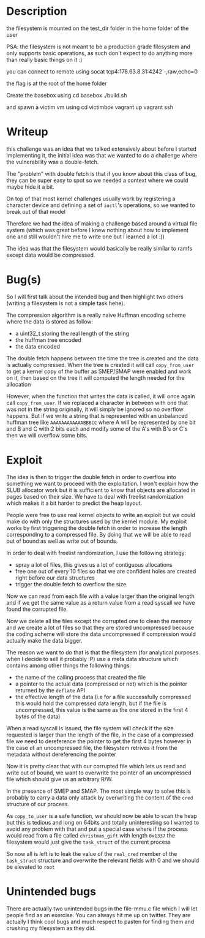 # Description

the filesystem is mounted on the test\_dir folder in the home folder of the user

PSA: the filesystem is not meant to be a production grade filesystem and only supports basic operations, as such don't expect to do anything more than really basic things on it :)

you can connect to remote using socat tcp4:178.63.8.31:4242 -,raw,echo=0

the flag is at the root of the home folder

Create the basebox using
    cd basebox
    ./build.sh

and spawn a victim vm using
    cd victimbox
    vagrant up
    vagrant ssh

# Writeup

this challenge was an idea that we talked extensively about before I started implementing it, the initial idea was that we wanted to do a challenge where the vulnerability was a double-fetch.

The "problem" with double fetch is that if you know about this class of bug, they can be super easy to spot so we needed a context where we could maybe hide it a bit.

On top of that most kernel challenges usually work by registering a character device and defining a set of `ioctl`'s operations, so we wanted to break out of that model

Therefore we had the idea of making a challenge based around a virtual file system (which was great before I knew nothing about how to implement one and still wouldn't hire me to write one but I learned a lot :))

The idea was that the filesystem would basically be really similar to ramfs except data would be compressed.

# Bug(s)

So I will first talk about the intended bug and then highlight two others (writing a filesystem is not a simple task hehe).

The compression algorithm is a really naive Huffman encoding scheme where the data is stored as follow:
* a uint32\_t storing the real length of the string
* the huffman tree encoded
* the data encoded

The double fetch happens between the time the tree is created and the data is actually compressed. When the tree is created it will call `copy_from_user` to get a kernel copy of the buffer as SMEP/SMAP were enabled and work on it, then based on the tree it will computed the length needed for the allocation

However, when the function that writes the data is called, it will once again call `copy_from_user`. If we replaced a character in between with one that was not in the string originally, it will simply be ignored so no overflow happens. But if we write a string that is represented with an unbalanced huffman tree like `AAAAAAAAAAAABBBCC` where A will be represented by one bit and B and C with 2 bits each and modify some of the A's with B's or C's then we will overflow some bits.

# Exploit

The idea is then to trigger the double fetch in order to overflow into something we want to proceed with the exploitation. I won't explain how the SLUB allocator work but it is sufficient to know that objects are allocated in pages based on their size. We have to deal with freelist randomization which makes it a bit harder to predict the heap layout.

People were free to use real kernel objects to write an exploit but we could make do with only the structures used by the kernel module. My exploit works by first triggering the double fetch in order to increase the length corresponding to a compressed file. By doing that we will be able to read out of bound as well as write out of bounds.

In order to deal with freelist randomization, I use the following strategy:

* spray a lot of files, this gives us a lot of contiguous allocations
* free one out of every 10 files so that we are confident holes are created right before our data structures
* trigger the double fetch to overflow the size

Now we can read from each file with a value larger than the original length and if we get the same value as a return value from a read syscall we have found the corrupted file.

Now we delete all the files except the corrupted one to clean the memory and we create a lot of files so that they are stored uncompressed because the coding scheme will store the data uncompressed if compression would actually make the data bigger.

The reason we want to do that is that the filesystem (for analytical purposes when I decide to sell it probably :P) use a meta data structure which contains among other things the following things:

* the name of the calling process that created the file
* a pointer to the actual data (compressed or not) which is the pointer returned by the `deflate` API
* the effective length of the data (i.e for a file successfully compressed this would hold the compressed data length, but if the file is uncompressed, this value is the same as the one stored in the first 4 bytes of the data)

When a read syscall is issued, the file system will check if the size requested is larger than the length of the file, in the case of a compressed file we need to dereference the pointer to get the first 4 bytes however in the case of an uncompressed file, the filesystem retrives it from the metadata without dereferencing the pointer

Now it is pretty clear that with our corrupted file which lets us read and write out of bound, we want to overwrite the pointer of an uncompressed file which should give us an arbitrary R/W.

In the presence of SMEP and SMAP. The most simple way to solve this is probably to carry a data only attack by overwriting the content of the `cred` structure of our process.

As `copy_to_user` is a safe function, we should now be able to scan the heap but this is tedious and long on 64bits and totally uninteresting so I wanted to avoid any problem with that and put a special case where if the process would read from a file called `christmas_gift` with length `0x1337` the filesystem would just give the `task_struct` of the current process

So now all is left is to leak the value of the `real_cred` member of the `task_struct` structure and overwrite the relevant fields with 0 and we should be elevated to `root`

# Unintended bugs

There are actually two unintended bugs in the file-mmu.c file which I will let people find as an exercise. You can always hit me up on twitter. They are actually I think cool bugs and much respect to pasten for finding them and crushing my filesystem as they did.

